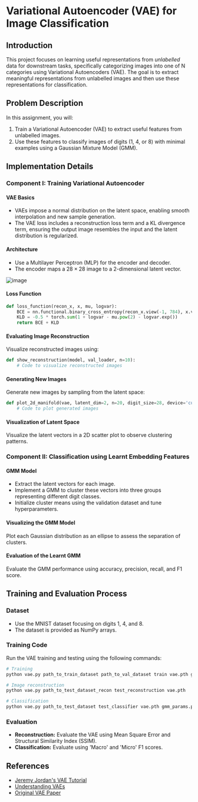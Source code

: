 
# Variational Autoencoder (VAE) for Image Classification

## Introduction

This project focuses on learning useful representations from *unlabelled* data for downstream tasks, specifically categorizing images into one of N categories using Variational Autoencoders (VAE). The goal is to extract meaningful representations from unlabelled images and then use these representations for classification.

## Problem Description

In this assignment, you will:
1. Train a Variational Autoencoder (VAE) to extract useful features from unlabelled images.
2. Use these features to classify images of digits (1, 4, or 8) with minimal examples using a Gaussian Mixture Model (GMM).

## Implementation Details

### Component I: Training Variational Autoencoder

#### VAE Basics
- VAEs impose a normal distribution on the latent space, enabling smooth interpolation and new sample generation.
- The VAE loss includes a reconstruction loss term and a KL divergence term, ensuring the output image resembles the input and the latent distribution is regularized.

#### Architecture
- Use a Multilayer Perceptron (MLP) for the encoder and decoder.
- The encoder maps a $28 \times 28$ image to a 2-dimensional latent vector.

![image](https://github.com/user-attachments/assets/53c9ff16-141a-41bc-9e9d-f3e5b54ead9b)


#### Loss Function
```python
def loss_function(recon_x, x, mu, logvar):
    BCE = nn.functional.binary_cross_entropy(recon_x.view(-1, 784), x.view(-1, 784), reduction='sum')
    KLD = -0.5 * torch.sum(1 + logvar - mu.pow(2) - logvar.exp())
    return BCE + KLD
```

#### Evaluating Image Reconstruction
Visualize reconstructed images using:
```python
def show_reconstruction(model, val_loader, n=10):
    # Code to visualize reconstructed images
```

#### Generating New Images
Generate new images by sampling from the latent space:
```python
def plot_2d_manifold(vae, latent_dim=2, n=20, digit_size=28, device='cuda'):
    # Code to plot generated images
```

#### Visualization of Latent Space
Visualize the latent vectors in a 2D scatter plot to observe clustering patterns.

### Component II: Classification using Learnt Embedding Features

#### GMM Model
- Extract the latent vectors for each image.
- Implement a GMM to cluster these vectors into three groups representing different digit classes.
- Initialize cluster means using the validation dataset and tune hyperparameters.

#### Visualizing the GMM Model
Plot each Gaussian distribution as an ellipse to assess the separation of clusters.

#### Evaluation of the Learnt GMM
Evaluate the GMM performance using accuracy, precision, recall, and F1 score.

## Training and Evaluation Process

### Dataset
- Use the MNIST dataset focusing on digits 1, 4, and 8.
- The dataset is provided as NumPy arrays.

### Training Code
Run the VAE training and testing using the following commands:
```bash
# Training
python vae.py path_to_train_dataset path_to_val_dataset train vae.pth gmm_params.pkl

# Image reconstruction
python vae.py path_to_test_dataset_recon test_reconstruction vae.pth

# Classification
python vae.py path_to_test_dataset test_classifier vae.pth gmm_params.pkl
```

### Evaluation
- **Reconstruction:** Evaluate the VAE using Mean Square Error and Structural Similarity Index (SSIM).
- **Classification:** Evaluate using 'Macro' and 'Micro' F1 scores.


## References
- [Jeremy Jordan's VAE Tutorial](https://www.jeremyjordan.me/variational-autoencoders/)
- [Understanding VAEs](https://towardsdatascience.com/intuitively-understanding-variational-autoencoders-1bfe67eb5daf)
- [Original VAE Paper](https://arxiv.org/abs/1312.6114)

